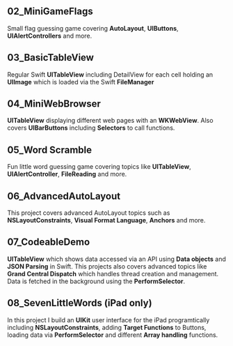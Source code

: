 ## 02_MiniGameFlags

Small flag guessing game covering **AutoLayout**, **UIButtons**, **UIAlertControllers** and more.

## 03_BasicTableView

Regular Swift **UITableView** including DetailView for each cell holding an **UIImage** which is loaded via the Swift **FileManager**

## 04_MiniWebBrowser

**UITableView** displaying different web pages with an **WKWebView**. Also covers **UIBarButtons** including **Selectors** to call functions.

## 05_Word Scramble

Fun little word guessing game covering topics like **UITableView**, **UIAlertController**, **FileReading** and more.

## 06_AdvancedAutoLayout

This project covers advanced AutoLayout topics such as **NSLayoutConstraints**, **Visual Format Language**, **Anchors** and more.

## 07_CodeableDemo

**UITableView** which shows data accessed via an API using **Data objects** and **JSON Parsing** in Swift. This projects also covers advanced topics like **Grand Central Dispatch** which handles thread creation and management. Data is fetched in the background using the **PerformSelector**.

## 08_SevenLittleWords (iPad only)

In this project I build an **UIKit** user interface for the iPad programtically including **NSLayoutConstraints**, adding **Target Functions** to Buttons, loading data via **PerformSelector** and different **Array handling** functions.
